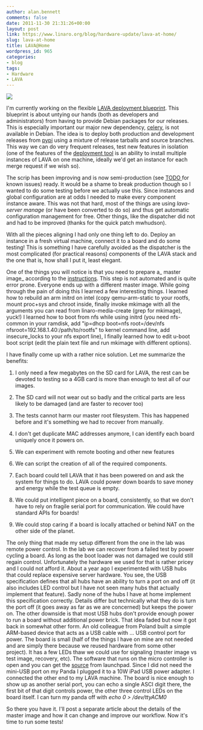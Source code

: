 ```yaml
---
author: alan.bennett
comments: false
date: 2011-11-30 21:31:26+00:00
layout: post
link: https://www.linaro.org/blog/hardware-update/lava-at-home/
slug: lava-at-home
title: LAVA@Home
wordpress_id: 965
categories:
- blog
tags:
- Hardware
- LAVA
---
```


[![](/assets/blog/IMG_3464-300x225.jpg)](/assets/blog/IMG_3464.jpg)

[](http://www.linaro.org/p-content/uploads/2011/11/IMG_3464.jpg)I'm currently working on the flexible [LAVA deployment blueprint](https://blueprints.launchpad.net/lava-lab/+spec/flexible-lava-deployment-11.12). This blueprint is about untying our hands (both as developers and administrators) from having to provide Debian packages for our releases. This is especially important our major new dependency, [celery](http://celeryproject.org/), is not available in Debian. The idea is to deploy both production and development releases from [pypi](http://pypi.python.org/) using a mixture of release tarballs and source branches. This way we can do very frequent releases, test new features in isolation (one of the features of the [deployment tool](http://bazaar.launchpad.net/~linaro-validation/lava-deployment-tool/trunk/view/head:/README) is an ability to install multiple instances of LAVA on one machine, ideally we'd get an instance for each merge request if we wish so).

The scrip has been improving and is now semi-production (see [TODO ](http://bazaar.launchpad.net/~linaro-validation/lava-deployment-tool/trunk/view/head:/TODO)for known issues) ready. It would be a shame to break production though so I wanted to do some testing before we actually use this. Since instances and global configuration are at odds I needed to make every component instance aware. This was not that hard, most of the things are using _lava-server manage_ (or have been converted to do so) and thus get automatic configuration management for free. Other things, like the dispatcher did not and had to be improved (thanks for the quick patch mwhudson).

With all the pieces aligning I had only one thing left to do. Deploy an instance in a fresh virtual machine, connect it to a board and do some testing! This is something I have carefully avoided as the dispatcher is the most complicated (for practical reasons) components of the LAVA stack and the one that is, how shall I put it, least elegant.

One of the things you will notice is that you need to prepare a_ master image_ according to the [instructions](https://wiki.linaro.org/Platform/Validation/LAVA/Documentation#Creating_a_master_image). This step is not automated and is quite error prone. Everyone ends up with a different master image. While going through the pain of doing this I learned a few interesting things. I learned how to rebuild an arm initrd on intel (copy qemu-arm-static to your rootfs, mount proc+sys and chroot inside, finally invoke mkimage with all the arguments you can read from linaro-media-create (grep for mkimage), yuck!) I learned how to boot from nfs while using initrd (you need nfs-common in your ramdisk, add "ip=dhcp boot=nfs root=/dev/nfs nfsroot=192.168.1.40:/path/to/rootfs" to kernel command line, add insecure_locks to your nfs export line), I finally learned how to edit u-boot boot script (edit the plain text file and run mkimage with different options).

I have finally come up with a rather nice solution. Let me summarize the benefits:




  1. I only need a few megabytes on the SD card for LAVA, the rest can be devoted to testing so a 4GB card is more than enough to test all of our images.


  2. The SD card will not wear out so badly and the critical parts are less likely to be damaged (and are faster to recover too)


  3. The tests cannot harm our master root filesystem. This has happened before and it's something we had to recover from manually.


  4. I don't get duplicate MAC addresses anymore, I can identify each board uniquely once it powers on.


  5. We can experiment with remote booting and other new features


  6. We can script the creation of all of the required components.


  7. Each board could tell LAVA that it has been powered on and ask the system for things to do. LAVA could power down boards to save money and energy while the test queue is empty.


  8. We could put intelligent piece on a board, consistently, so that we don't have to rely on fragile serial port for communication. We could have standard APIs for boards!


  9. We could stop caring if a board is locally attached or behind NAT on the other side of the planet.


The only thing that made my setup different from the one in the lab was remote power control. In the lab we can recover from a failed test by power cycling a board. As long as the boot loader was not damaged we could still regain control. Unfortunately the hardware we used for that is rather pricey and I could not afford it. About a year ago I experimented with USB hubs that could replace expensive server hardware. You see, the USB specification defines that all hubs have an ability to turn a port on and off (it also includes LED control but I have not seen many hubs that actually implement that feature). Sadly none of the hubs I have at home implement this specification correctly. Details differ but technically what they do is turn the port off (it goes away as far as we are concerned) but keeps the power on. The other downside is that most USB hubs don't provide enough power to run a board without additional power brick. That idea faded but now it got back in somewhat other form. An old colleague from Poland built a simple ARM-based device that acts as a USB cable with ... USB control port for power. The board is small (half of the things I have on mine are not needed and are simply there because we reused hardware from some other project). It has a few LEDs thaw we could use for signaling (master image vs test image, recovery, etc). The software that runs on the micro controller is open and you can get the [source](https://launchpad.net/usbpowercontrol) from launchpad. Since I did not need the mini-USB port on my Panda I plugged it to a 10W iPad USB power adapter. I connected the other end to my LAVA machine. The board is nice enough to show up as another serial port, you can echo a single ASCI digit there, the first bit of that digit controls power, the other three control LEDs on the board itself. I can turn my panda off with _echo 0 > /dev/ttyACM0_

So there you have it. I'll post a separate article about the details of the master image and how it can change and improve our workflow. Now it's time to run some tests!
